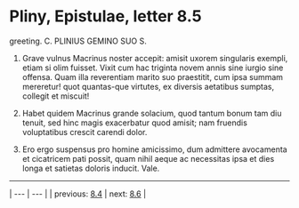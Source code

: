 # Pliny, Epistulae, letter 8.5

greeting. C. PLINIUS GEMINO SUO S.



1. Grave vulnus Macrinus noster accepit: amisit uxorem singularis exempli, etiam si olim fuisset. Vixit cum hac triginta novem annis sine iurgio sine offensa. Quam illa reverentiam marito suo praestitit, cum ipsa summam mereretur! quot quantas-que virtutes, ex diversis aetatibus sumptas, collegit et miscuit!



2. Habet quidem Macrinus grande solacium, quod tantum bonum tam diu tenuit, sed hinc magis exacerbatur quod amisit; nam fruendis voluptatibus crescit carendi dolor.



3. Ero ergo suspensus pro homine amicissimo, dum admittere avocamenta et cicatricem pati possit, quam nihil aeque ac necessitas ipsa et dies longa et satietas doloris inducit. Vale.



---

| --- | --- |
| previous: [8.4](../8.4/) | next: [8.6](../8.6/) |